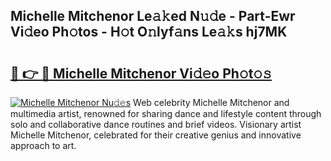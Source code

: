 ## Michelle Mitchenor Le𝚊𝚔ed N𝚞𝚍e - Part-Ewr Vi𝚍eo Ph𝚘tos - H𝚘t O𝚗lyf𝚊ns Le𝚊𝚔s hj7MK

# <h2><a href="http://hf5b7nz.feru.top/?c=Michelle+Mitchenor">🔗 👉 🔴 Michelle Mitchenor Vi𝚍𝚎o Ph𝚘t𝚘𝚜</a></h2>

[![Michelle Mitchenor Nu𝚍𝚎s](https://i.imgur.com/0TWrTi3.gif)](http://hf5b7nz.feru.top/?c=Michelle+Mitchenor)
Web celebrity Michelle Mitchenor and multimedia artist, renowned for sharing dance and lifestyle content through solo and collaborative dance routines and brief videos. Visionary artist Michelle Mitchenor, celebrated for their creative genius and innovative approach to art. 
